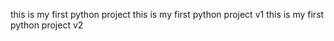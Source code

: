 this is my first python project
this is my first python project v1
this is my first python project v2
